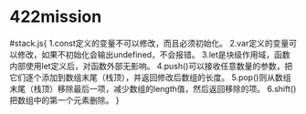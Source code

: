 # 422mission
#stack.js{
1.const定义的变量不可以修改，而且必须初始化。
2.var定义的变量可以修改，如果不初始化会输出undefined，不会报错。
3.let是块级作用域，函数内部使用let定义后，对函数外部无影响。
4.push()可以接收任意数量的参数，把它们逐个添加到数组末尾（栈顶），并返回修改后数组的长度。
5.pop()则从数组末尾（栈顶）移除最后一项，减少数组的length值，然后返回移除的项。
6.shift()把数组中的第一个元素删除。
}